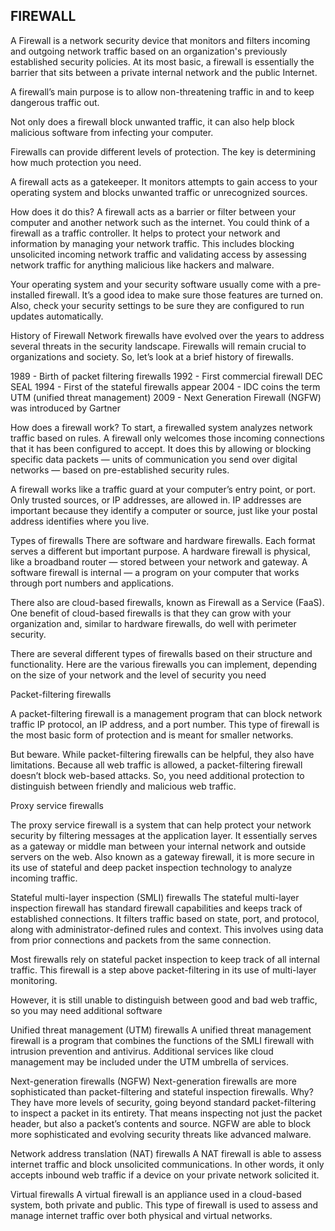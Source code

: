
## FIREWALL 

A Firewall is a network security device that monitors and filters incoming and outgoing network traffic based on an organization's previously established security policies. At its most basic, a firewall is essentially the barrier that sits between a private internal network and the public Internet.

A firewall’s main purpose is to allow non-threatening traffic in and to keep dangerous traffic out.

Not only does a firewall block unwanted traffic, it can also help block malicious software from infecting your computer.

Firewalls can provide different levels of protection. The key is determining how much protection you need.

A firewall acts as a gatekeeper. It monitors attempts to gain access to your operating system and blocks unwanted traffic or unrecognized sources.

How does it do this? A firewall acts as a barrier or filter between your computer and another network such as the internet. You could think of a firewall as a traffic controller. It helps to protect your network and information by managing your network traffic. This includes blocking unsolicited incoming network traffic and validating access by assessing network traffic for anything malicious like hackers and malware.

Your operating system and your security software usually come with a pre-installed firewall. It’s a good idea to make sure those features are turned on. Also, check your security settings to be sure they are configured to run updates automatically.

History of Firewall
Network firewalls have evolved over the years to address several threats in the security landscape. Firewalls will remain crucial to organizations and society. So, let’s look at a brief history of firewalls. 

1989 - Birth of packet filtering firewalls
1992 - First commercial firewall DEC SEAL
1994 - First of the stateful firewalls appear
2004 - IDC coins the term UTM (unified threat management)
2009 - Next Generation Firewall (NGFW) was introduced by Gartner

How does a firewall work?
To start, a firewalled system analyzes network traffic based on rules. A firewall only welcomes those incoming connections that it has been configured to accept. It does this by allowing or blocking specific data packets — units of communication you send over digital networks — based on pre-established security rules.

A firewall works like a traffic guard at your computer’s entry point, or port. Only trusted sources, or IP addresses, are allowed in. IP addresses are important because they identify a computer or source, just like your postal address identifies where you live.

Types of firewalls
There are software and hardware firewalls. Each format serves a different but important purpose. A hardware firewall is physical, like a broadband router — stored between your network and gateway. A software firewall is internal — a program on your computer that works through port numbers and applications.

There also are cloud-based firewalls, known as Firewall as a Service (FaaS). One benefit of cloud-based firewalls is that they can grow with your organization and, similar to hardware firewalls, do well with perimeter security.

There are several different types of firewalls based on their structure and functionality. Here are the various firewalls you can implement, depending on the size of your network and the level of security you need

Packet-filtering firewalls

A packet-filtering firewall is a management program that can block network traffic IP protocol, an IP address, and a port number. This type of firewall is the most basic form of protection and is meant for smaller networks.

But beware. While packet-filtering firewalls can be helpful, they also have limitations. Because all web traffic is allowed, a packet-filtering firewall doesn’t block web-based attacks. So, you need additional protection to distinguish between friendly and malicious web traffic.

Proxy service firewalls

The proxy service firewall is a system that can help protect your network security by filtering messages at the application layer. It essentially serves as a gateway or middle man between your internal network and outside servers on the web. Also known as a gateway firewall, it is more secure in its use of stateful and deep packet inspection technology to analyze incoming traffic.

Stateful multi-layer inspection (SMLI) firewalls
The stateful multi-layer inspection firewall has standard firewall capabilities and keeps track of established connections. It filters traffic based on state, port, and protocol, along with administrator-defined rules and context. This involves using data from prior connections and packets from the same connection.

Most firewalls rely on stateful packet inspection to keep track of all internal traffic. This firewall is a step above packet-filtering in its use of multi-layer monitoring.

However, it is still unable to distinguish between good and bad web traffic, so you may need additional software

Unified threat management (UTM) firewalls
A unified threat management firewall is a program that combines the functions of the SMLI firewall with intrusion prevention and antivirus. Additional services like cloud management may be included under the UTM umbrella of services.

Next-generation firewalls (NGFW)
Next-generation firewalls are more sophisticated than packet-filtering and stateful inspection firewalls. Why? They have more levels of security, going beyond standard packet-filtering to inspect a packet in its entirety. That means inspecting not just the packet header, but also a packet’s contents and source. NGFW are able to block more sophisticated and evolving security threats like advanced malware.

Network address translation (NAT) firewalls
A NAT firewall is able to assess internet traffic and block unsolicited communications. In other words, it only accepts inbound web traffic if a device on your private network solicited it.

Virtual firewalls
A virtual firewall is an appliance used in a cloud-based system, both private and public. This type of firewall is used to assess and manage internet traffic over both physical and virtual networks.


